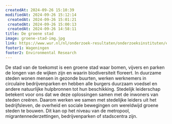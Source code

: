 ```yaml
---
createdAt: 2024-09-26 15:10:39
modifiedAt: 2024-09-26 15:12:14
 createdAt: 2024-09-26 15:01:21
 createdAt: 2024-09-26 15:00:13
 createdAt: 2024-09-26 14:58:11
title: De groene stad
image: groene-stad-img.jpg
link: https://www.wur.nl/nl/onderzoek-resultaten/onderzoeksinstituten/environmental-research/programmas/de-groene-stad-3.htm
footer1: Wageningen
footer2: Environmental Research
---
```


De stad van de toekomst is een groene stad waar bomen, vijvers en parken de longen van de wijken zijn en waarin biodiversiteit floreert. In duurzame steden wonen mensen in gezonde buurten, werken werknemers in circulaire bedrijvenparken en hebben alle burgers duurzaam voedsel en andere natuurlijke hulpbronnen tot hun beschikking. Stedelijk leiderschap betekent voor ons dat we deze oplossingen samen met de inwoners van steden creëren. Daarom werken we samen met stedelijke leiders uit het bedrijfsleven, de overheid en sociale bewegingen om wereldwijd groene steden te bouwen. Dit kan op het niveau van de metropool, migrantennederzettingen, bedrijvenparken of stadscentra zijn.

